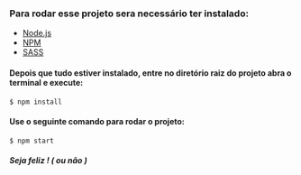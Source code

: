<h3>Para rodar esse projeto sera necessário ter instalado:</h3>
<ul>
<li><a href="https://nodejs.org/en/" target="_blank">Node.js</a></li>
<li> <a href="https://www.npmjs.com/" target="_blank">NPM</a></li>
<li><a href="https://sass-lang.com/" target="_blank">SASS</a></li>
</ul>

<h4>Depois que tudo estiver instalado, entre no diretório raiz do projeto abra o terminal e execute:</h4>

<code>$ npm install</code>

<h4>Use o seguinte comando para rodar o projeto:</h4>

<code>$ npm start</code>

<h5>Seja feliz ! ( ou não )</h5>
